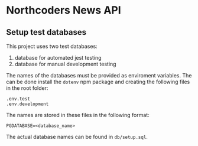 # Northcoders News API

## Setup test databases

This project uses two test databases:

1. database for automated jest testing
2. database for manual development testing

The names of the databases must be provided as enviroment variables. The can be done install the `dotenv` npm package and creating the following files in the root folder:

```
.env.test
.env.development
```

The names are stored in these files in the following format:

```
PGDATABASE=<database_name>
```

The actual database names can be found in `db/setup.sql`.